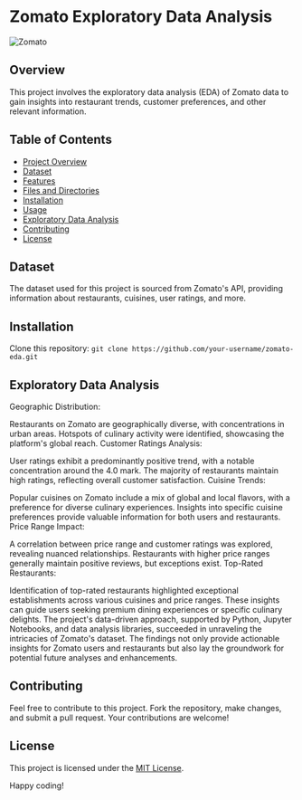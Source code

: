 # Zomato Exploratory Data Analysis

![Zomato](zomato_logo.png)

## Overview
This project involves the exploratory data analysis (EDA) of Zomato data to gain insights into restaurant trends, customer preferences, and other relevant information.

## Table of Contents
- [Project Overview](#overview)
- [Dataset](#dataset)
- [Features](#features)
- [Files and Directories](#files-and-directories)
- [Installation](#installation)
- [Usage](#usage)
- [Exploratory Data Analysis](#exploratory-data-analysis)
- [Contributing](#contributing)
- [License](#license)

## Dataset
The dataset used for this project is sourced from Zomato's API, providing information about restaurants, cuisines, user ratings, and more.


## Installation
 Clone this repository: `git clone https://github.com/your-username/zomato-eda.git`


## Exploratory Data Analysis
Geographic Distribution:

Restaurants on Zomato are geographically diverse, with concentrations in urban areas.
Hotspots of culinary activity were identified, showcasing the platform's global reach.
Customer Ratings Analysis:

User ratings exhibit a predominantly positive trend, with a notable concentration around the 4.0 mark.
The majority of restaurants maintain high ratings, reflecting overall customer satisfaction.
Cuisine Trends:

Popular cuisines on Zomato include a mix of global and local flavors, with a preference for diverse culinary experiences.
Insights into specific cuisine preferences provide valuable information for both users and restaurants.
Price Range Impact:

A correlation between price range and customer ratings was explored, revealing nuanced relationships.
Restaurants with higher price ranges generally maintain positive reviews, but exceptions exist.
Top-Rated Restaurants:

Identification of top-rated restaurants highlighted exceptional establishments across various cuisines and price ranges.
These insights can guide users seeking premium dining experiences or specific culinary delights.
The project's data-driven approach, supported by Python, Jupyter Notebooks, and data analysis libraries, succeeded in unraveling the intricacies of Zomato's dataset. The findings not only provide actionable insights for Zomato users and restaurants but also lay the groundwork for potential future analyses and enhancements.

## Contributing
Feel free to contribute to this project. Fork the repository, make changes, and submit a pull request. Your contributions are welcome!

## License
This project is licensed under the [MIT License](LICENSE).

Happy coding!
